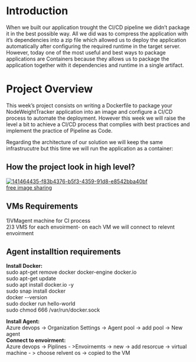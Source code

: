 <H1>Introduction</H1>
<p>When we built our application trought the CI/CD pipeline we didn’t package it in the best possible way. All we did was to compress the application with it’s dependencies into a zip file which allowed us to deploy the application automatically after configuring the required runtime in the target server. However, today one of the most useful and best ways to package applications are Containers because they allows us to package the application together with it dependencies and runtime in a single artifact.</p>

<H1>Project Overview</H1>
<p>This week’s project consists on writing a Dockerfile to package your NodeWeightTracker application into an image and configure a CI/CD process to automate the deployment. However this week we will raise the level a bit to achieve a CI/CD process that complies with best practices and implement the practice of Pipeline as Code.

Regarding the architecture of our solution we will keep the same infrastrucutre but this time we will run the application as a container:</p>

<h2>How the project look in high level?</h2>
<a href="https://ibb.co/hy2D3hR"><img src="https://i.ibb.co/drkG810/141464435-f83b4376-b5f3-4359-91d8-e8542bba40bf.png" alt="141464435-f83b4376-b5f3-4359-91d8-e8542bba40bf" border="0"></a><br /><a target='_blank' href='https://imgbb.com/'>free image sharing</a><br />

<h2>VMs Requirements</h2>
1)VMagent machine for CI process </br>
2)3 VMS for each envoirment- on each VM we will connect to relevnt envoirment</br>
<h2>Agent installtion requirements </h2>

<B>Install Docker:</B></br>
sudo apt-get remove docker docker-engine docker.io </br>
sudo apt-get update</br>
sudo apt install docker.io -y </br>
sudo snap install docker</br>
docker --version</br>
sudo docker run hello-world</br>
sudo chmod 666 /var/run/docker.sock</br>

<B>Install Agent:</B></br>
Azure devops -> Organization Settings -> Agent pool -> add pool -> New agent </br>
<B>Connect to envoirment:</B></br>
Azure devops -> Piplines - >Envoirnemts -> new -> add resorcue -> virtual machine - > choose relvent os -> copied to the VM
